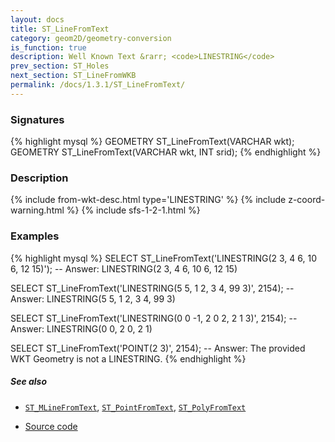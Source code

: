 ```yaml
---
layout: docs
title: ST_LineFromText
category: geom2D/geometry-conversion
is_function: true
description: Well Known Text &rarr; <code>LINESTRING</code>
prev_section: ST_Holes
next_section: ST_LineFromWKB
permalink: /docs/1.3.1/ST_LineFromText/
---
```


### Signatures

{% highlight mysql %}
GEOMETRY ST_LineFromText(VARCHAR wkt);
GEOMETRY ST_LineFromText(VARCHAR wkt, INT srid);
{% endhighlight %}

### Description

{% include from-wkt-desc.html type='LINESTRING' %}
{% include z-coord-warning.html %}
{% include sfs-1-2-1.html %}

### Examples

{% highlight mysql %}
SELECT ST_LineFromText('LINESTRING(2 3, 4 6, 10 6, 12 15)');
-- Answer: LINESTRING(2 3, 4 6, 10 6, 12 15)

SELECT ST_LineFromText('LINESTRING(5 5, 1 2, 3 4, 99 3)', 2154);
-- Answer: LINESTRING(5 5, 1 2, 3 4, 99 3)

SELECT ST_LineFromText('LINESTRING(0 0 -1, 2 0 2, 2 1 3)', 2154);
-- Answer: LINESTRING(0 0, 2 0, 2 1)

SELECT ST_LineFromText('POINT(2 3)', 2154);
-- Answer: The provided WKT Geometry is not a LINESTRING.
{% endhighlight %}

##### See also

* [`ST_MLineFromText`](../ST_MLineFromText), [`ST_PointFromText`](../ST_PointFromText), [`ST_PolyFromText`](../ST_PolyFromText)

* <a href="https://github.com/orbisgis/h2gis/blob/master/h2gis-functions/src/main/java/org/h2gis/functions/spatial/convert/ST_LineFromText.java" target="_blank">Source code</a>
